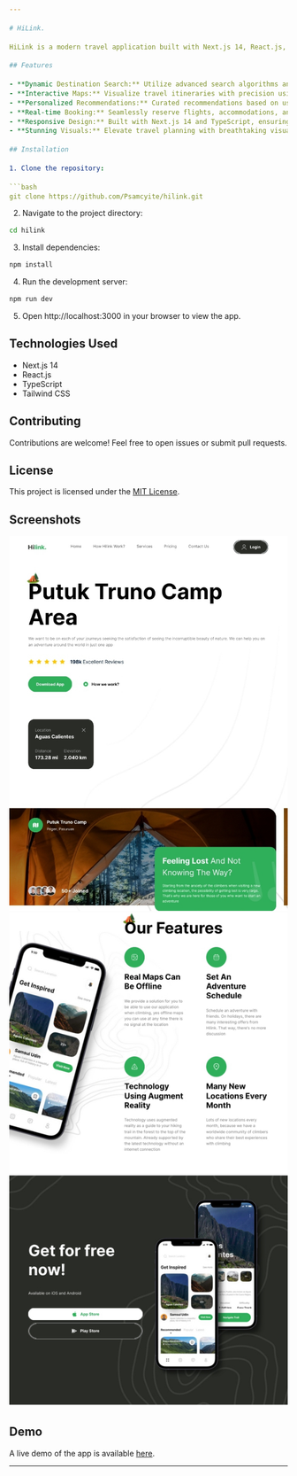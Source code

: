 ```yaml
---

# HiLink.

HiLink is a modern travel application built with Next.js 14, React.js, TypeScript, and Tailwind CSS. It provides users with a seamless and intuitive platform to plan their travel itineraries, explore destinations, and book accommodations.

## Features

- **Dynamic Destination Search:** Utilize advanced search algorithms and dynamic filtering options to explore a vast array of destinations based on preferences.
- **Interactive Maps:** Visualize travel itineraries with precision using interactive maps powered by React.js.
- **Personalized Recommendations:** Curated recommendations based on user preferences ensure a personalized travel experience.
- **Real-time Booking:** Seamlessly reserve flights, accommodations, and activities directly within the app with real-time booking functionality.
- **Responsive Design:** Built with Next.js 14 and TypeScript, ensuring a responsive design across various devices and screen sizes.
- **Stunning Visuals:** Elevate travel planning with breathtaking visuals and animations crafted using Tailwind CSS.

## Installation

1. Clone the repository:

```bash
git clone https://github.com/Psamcyite/hilink.git
```

2. Navigate to the project directory:

```bash
cd hilink
```

3. Install dependencies:

```bash
npm install
```

4. Run the development server:

```bash
npm run dev
```

5. Open http://localhost:3000 in your browser to view the app.

## Technologies Used

- Next.js 14
- React.js
- TypeScript
- Tailwind CSS

## Contributing

Contributions are welcome! Feel free to open issues or submit pull requests.

## License

This project is licensed under the [MIT License](LICENSE).

## Screenshots

![Screenshot 1](screenshots/preview1.png)
![Screenshot 2](screenshots/preview2.png)

## Demo

A live demo of the app is available [here](https://hilink-psamcyite.vercel.app).

---
```

